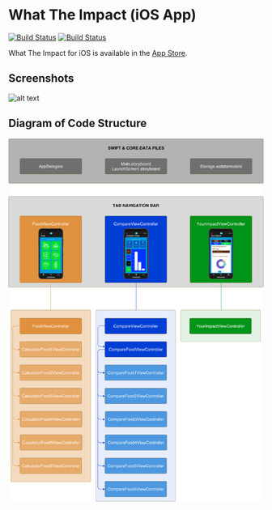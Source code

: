 # What The Impact (iOS App)

[![Build Status](https://img.shields.io/badge/build-v1.0.2-brightgreen)](https://github.com/louisheery/what-the-impact-ios)
[![Build Status](https://img.shields.io/badge/submission_status-live-brightgreen)](https://github.com/louisheery/what-the-impact-ios)

What The Impact for iOS is available in the [App Store](https://apps.apple.com/gb/app/what-the-impact/id1475934757).

## Screenshots
![alt text](https://github.com/louisheery/what-the-impact-ios/blob/master/what-the-impact-ios-screenshots.png)

## Diagram of Code Structure
![alt text](https://github.com/louisheery/what-the-impact-ios/blob/master/what-the-impact-ios-diagram.png)
